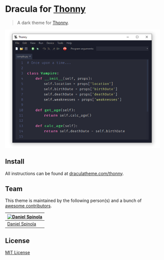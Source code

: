 # Dracula for [Thonny](https://thonny.org)

> A dark theme for [Thonny](https://thonny.org).

![Screenshot](./screenshot.png)

## Install

All instructions can be found at [draculatheme.com/thonny](https://draculatheme.com/thonny).

## Team

This theme is maintained by the following person(s) and a bunch of [awesome contributors](https://github.com/dracula/thonny/graphs/contributors).

[![Daniel Spinola](https://avatars0.githubusercontent.com/u/51745663?v=3&s=70)](https://github.com/danspinola) |
--- |
[Daniel Spinola](https://github.com/danspinola)|

## License

[MIT License](./LICENSE)